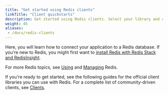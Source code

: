 ```yaml
---
title: "Get started using Redis clients"
linkTitle: "Client quickstarts"
description: Get started using Redis clients. Select your library and connect your application to a Redis database. Then, try an example.
weight: 45
aliases:
 - /docs/redis-clients
---
```


Here, you will learn how to connect your application to a Redis database. If you're new to Redis, you might first want to [install Redis with Redis Stack and RedisInsight](/docs/stack/get-started/install).

For more Redis topics, see [Using](/docs/manual/) and [Managing](/docs/management/) Redis.

If you're ready to get started, see the following guides for the official client libraries you can use with Redis. For a complete list of community-driven clients, see [Clients](/resources/clients/).
